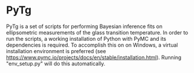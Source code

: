 # PyTg

PyTg is a set of scripts for performing Bayesian inference fits on ellipsometric measurements of the glass transition temperature. In order to run the scripts, a working installation of Python with PyMC and its dependencies is required. To accomplish this on on Windows, a virtual installation environment is preferred (see https://www.pymc.io/projects/docs/en/stable/installation.html). Running "env_setup.py" will do this automatically.
